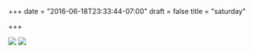+++
date = "2016-06-18T23:33:44-07:00"
draft = false
title = "saturday"

+++

![](https://d17enza3bfujl8.cloudfront.net/DSCF3668.jpg)
![](https://d17enza3bfujl8.cloudfront.net/DSCF3716.jpg)
